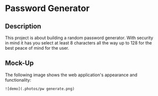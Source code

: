 # Password Generator

## Description 
This project is about building a random password generator. With security in mind it has you select at least 8 characters all the way up to 128 for the best peace of mind for the user.

## Mock-Up
The following image shows the web application's appearance and functionality:

```
![demo](.photos/pw generate.png)
```